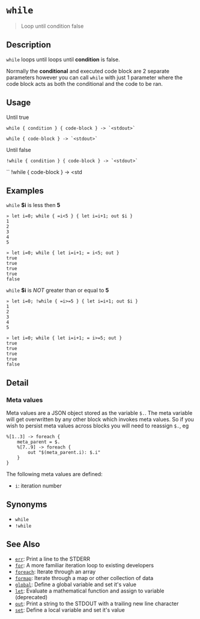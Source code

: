 # `while`

> Loop until condition false

## Description

`while` loops until loops until **condition** is false.

Normally the **conditional** and executed code block are 2 separate parameters
however you can call `while` with just 1 parameter where the code block acts
as both the conditional and the code to be ran.

## Usage

Until true

    while { condition } { code-block } -> `<stdout>`

    while { code-block } -> `<stdout>`

Until false

    !while { condition } { code-block } -> `<stdout>`

``
!while { code-block } -> <std

## Examples

`while` **$i** is less then **5**

    » let i=0; while { =i<5 } { let i=i+1; out $i }
    1
    2
    3
    4
    5

    » let i=0; while { let i=i+1; = i<5; out }
    true
    true
    true
    true
    false

`while` **$i** is _NOT_ greater than or equal to **5**

    » let i=0; !while { =i>=5 } { let i=i+1; out $i }
    1
    2
    3
    4
    5

    » let i=0; while { let i=i+1; = i>=5; out }
    true
    true
    true
    true
    false

## Detail

### Meta values

Meta values are a JSON object stored as the variable `$.`. The meta variable
will get overwritten by any other block which invokes meta values. So if you
wish to persist meta values across blocks you will need to reassign `$.`, eg

    %[1..3] -> foreach {
        meta_parent = $.
        %[7..9] -> foreach {
            out "$(meta_parent.i): $.i"
        }
    }

The following meta values are defined:

- `i`: iteration number

## Synonyms

- `while`
- `!while`

## See Also

- [`err`](./err.md):
  Print a line to the STDERR
- [`for`](./for.md):
  A more familiar iteration loop to existing developers
- [`foreach`](./foreach.md):
  Iterate through an array
- [`formap`](./formap.md):
  Iterate through a map or other collection of data
- [`global`](./global.md):
  Define a global variable and set it's value
- [`let`](./let.md):
  Evaluate a mathematical function and assign to variable (deprecated)
- [`out`](./out.md):
  Print a string to the STDOUT with a trailing new line character
- [`set`](./set.md):
  Define a local variable and set it's value
